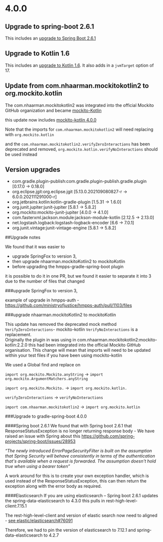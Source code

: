 # 4.0.0

## Upgrade to spring-boot 2.6.1 

This includes an [upgrade to Spring Boot 2.6.1](https://github.com/spring-projects/spring-boot/releases/tag/v2.6.1)

## Upgrade to Kotlin 1.6

This includes an [upgrade to Kotlin 1.6](https://blog.jetbrains.com/kotlin/2021/11/kotlin-1-6-0-is-released/). It also adds in a `jvmTarget` option of 17.

## Update from com.nhaarman.mockitokotlin2 to org.mockito.kotlin

The com.nhaarman.mockitokotlin2 was integrated into the official Mockito GitHub organization and became [mockito-Kotlin](https://github.com/mockito/mockito-kotlin)

this update now includes [mockito-kotlin 4.0.0](https://github.com/mockito/mockito-kotlin/releases/tag/4.0.0)

Note that the imports for `com.nhaarman.mockitokotlin2` will need replacing with `org.mockito.kotlin`

and the `com.nhaarman.mockitokotlin2.verifyZeroInteractions` has been deprecated and removed, `org.mockito.kotlin.verifyNoInteractions` should be used instead

## Version upgrades
- com.gradle.plugin-publish:com.gradle.plugin-publish.gradle.plugin [0.17.0 -> 0.18.0]
- org.eclipse.jgit:org.eclipse.jgit [5.13.0.202109080827-r -> 6.0.0.202111291000-r]
- org.jetbrains.kotlin:kotlin-gradle-plugin [1.5.31 -> 1.6.0]
- org.junit.jupiter:junit-jupiter [5.8.1 -> 5.8.2]
- org.mockito:mockito-junit-jupiter [4.0.0 -> 4.1.0]
- com.fasterxml.jackson.module:jackson-module-kotlin [2.12.5 -> 2.13.0]
- net.logstash.logback:logstash-logback-encoder [6.6 -> 7.0.1]
- org.junit.vintage:junit-vintage-engine [5.8.1 -> 5.8.2]

##Upgrade notes

We found that it was easier to
- upgrade SpringFox to version 3,
- then upgrade nhaarman.mockitoKotlin2 to mockitoKotlin
- before upgrading the hmpps-gradle-spring-boot plugin

it is possible to do it in one PR, but we found it easier to separate it into 3 due to the number of files that changed

###upgrade SpringFox to version 3,

example of upgrade in hmpps-auth - https://github.com/ministryofjustice/hmpps-auth/pull/1103/files

###upgrade nhaarman.mockitoKotlin2 to mockitoKotlin

This update has removed the deprecated mock method `VerifyZeroInteractions`- mockito-kotlin `VerifyNoInteractions` is a replacement.  
Originally the plugin in was using in com.nhaarman.mockitokotlin2:mockito-kotlin:2.2.0 this had been integrated into the official 
Mockito GitHub organisation. This change will mean that imports will need to be updated within your test files if you have been using mockito-kotlin

We used a Global find and replace on

`import org.mockito.Mockito.anyString`
-> `import org.mockito.ArgumentMatchers.anyString`

`import org.mockito.Mockito.`
-> `import org.mockito.kotlin.`

`verifyZeroInteractions`
-> `verifyNoInteractions`

`import com.nhaarman.mockitokotlin2`
-> `import org.mockito.kotlin`


###Upgrade to gradle-spring-boot 4.0.0

####Spring boot 2.6.1
We found that with Spring boot 2.6.1 that ResponseStatusException is no longer returning response body - We have raised an issue with Spring about this https://github.com/spring-projects/spring-boot/issues/28953

_“The newly introduced ErrorPageSecurityFilter is built on the assumption that Spring Security will behave consistently in terms of the authentication that's available when a request is forwarded. The assumption doesn't hold true when using a bearer token”_

A work around for this is to create your own exception handler, which is used instead of the ResponseStatusException, this can then return the exception along with the error body as required.

####Elasticsearch
If you are using elasticsearch – Spring boot 2.6.1 updates the spring-data-elasticsearch to 4.3.0
this pulls in rest-high-level-client:7.15.1

The rest-high-level-client and version of elastic search now need to aligned - [see elastic/elasticsearch#76091](https://github.com/elastic/elasticsearch/issues/76091#issuecomment-892817267)

Therefore, we had to pin the version of elasticsearch to 7.12.1
and spring-data-elasticsearch to 4.2.7



